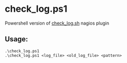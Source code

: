 # check_log.ps1
Powershell version of [check_log.sh](https://github.com/nagios-plugins/nagios-plugins/blob/master/plugins-scripts/check_log.sh) nagios plugin

## Usage:
```
.\check_log.ps1
.\check_log.ps1 <log_file> <old_log_file> <pattern>
```
